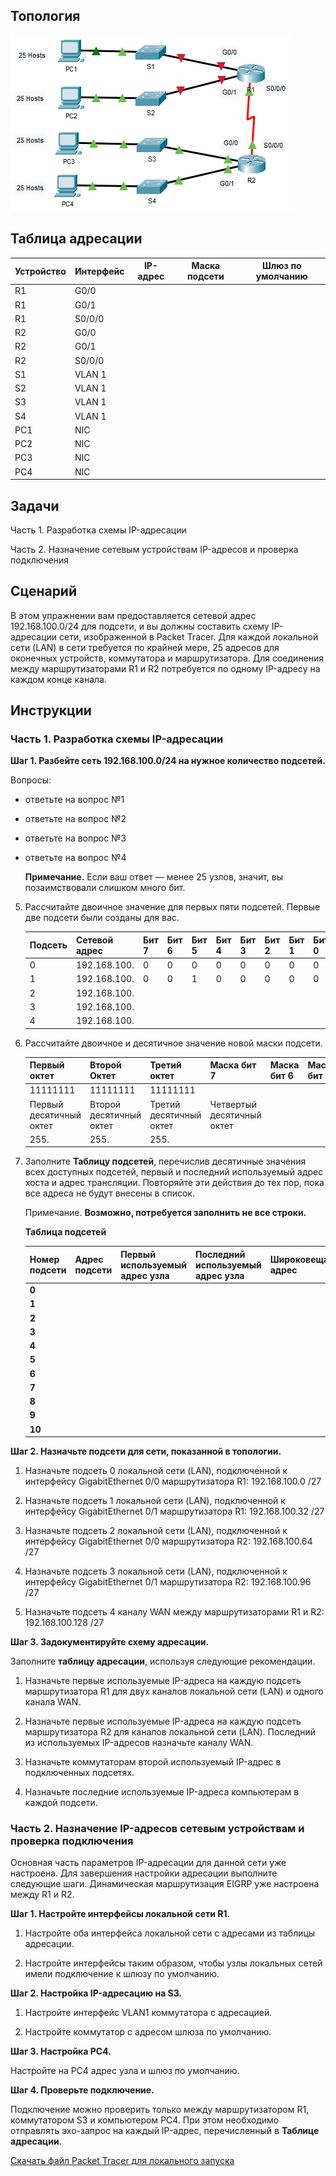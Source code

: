 ## Топология

![](./assets/topology.png)

## Таблица адресации

| Устройство | Интерфейс | IP-адрес | Маска подсети | Шлюз по умолчанию |
|------------|-----------|----------|---------------|-------------------|
| R1         | G0/0      |          |               |                   |
| R1         | G0/1      |          |               |                   |
| R1         | S0/0/0    |          |               |                   |
| R2         | G0/0      |          |               |                   |
| R2         | G0/1      |          |               |                   |
| R2         | S0/0/0    |          |               |                   |
| S1         | VLAN 1    |          |               |                   |
| S2         | VLAN 1    |          |               |                   |
| S3         | VLAN 1    |          |               |                   |
| S4         | VLAN 1    |          |               |                   |
| PC1        | NIC       |          |               |                   |
| PC2        | NIC       |          |               |                   |
| PC3        | NIC       |          |               |                   |
| PC4        | NIC       |          |               |                   |

## Задачи

Часть 1. Разработка схемы IP-адресации

Часть 2. Назначение сетевым устройствам IP-адресов и проверка подключения

## Сценарий

В этом упражнении вам предоставляется сетевой адрес 192.168.100.0/24 для подсети, и вы должны составить схему IP-адресации сети, изображенной в Packet Tracer. Для каждой локальной сети (LAN) в сети требуется по крайней мере, 25 адресов для оконечных устройств, коммутатора и маршрутизатора. Для соединения между маршрутизаторами R1 и R2 потребуется по одному IP-адресу на каждом конце канала.

## Инструкции

### Часть 1. Разработка схемы IP-адресации

**Шаг 1. Разбейте сеть 192.168.100.0/24 на нужное количество подсетей.**

Вопросы:

- ответьте на вопрос №1

- ответьте на вопрос №2

- ответьте на вопрос №3

- ответьте на вопрос №4

    **Примечание.** Если ваш ответ — менее 25 узлов, значит, вы позаимствовали слишком много бит.

5.  Рассчитайте двоичное значение для первых пяти подсетей. Первые две подсети были созданы для вас.

    | Подсеть | Сетевой адрес | Бит 7 | Бит 6 | Бит 5 | Бит 4 | Бит 3 | Бит 2 | Бит 1 | Бит 0 |
    |---------|---------------|-------|-------|-------|-------|-------|-------|-------|-------|
    | 0       | 192.168.100.  | 0     | 0     | 0     | 0     | 0     | 0     | 0     | 0     |
    | 1       | 192.168.100.  | 0     | 0     | 1     | 0     | 0     | 0     | 0     | 0     |
    | 2       | 192.168.100.  |       |       |       |       |       |       |       |       |
    | 3       | 192.168.100.  |       |       |       |       |       |       |       |       |
    | 4       | 192.168.100.  |       |       |       |       |       |       |       |       |

6.  Рассчитайте двоичное и десятичное значение новой маски подсети.

    | Первый октет            | Второй Октет            | Третий октет            | Маска бит 7                | Маска бит 6 | Маска бит 5 | Маска бит 4 | Маска бит 3 | Маска бит 2 | Маска бит 1 | Маска бит 0 |
    |-------------------------|-------------------------|-------------------------|----------------------------|-------------|-------------|-------------|-------------|-------------|-------------|-------------|
    | 11111111                | 11111111                | 11111111                |                            |             |             |             |             |             |             |             |
    | Первый десятичный октет | Второй десятичный октет | Третий десятичный октет | Четвертый десятичный октет |             |             |             |             |             |             |             |
    | 255\.                   | 255\.                   | 255\.                   |                            |             |             |             |             |             |             |             |

7.  Заполните **Таблицу подсетей**, перечислив десятичные значения всех доступных подсетей, первый и последний используемый адрес хоста и адрес трансляции. Повторяйте эти действия до тех пор, пока все адреса не будут внесены в список.

    Примечание. **Возможно, потребуется заполнить не все строки.**

    **Таблица подсетей**

    | Номер подсети | Адрес подсети | Первый используемый адрес узла | Последний используемый адрес узла | Широковещательный адрес |
    |---------------|---------------|--------------------------------|-----------------------------------|-------------------------|
    | **0**         |               |                                |                                   |                         |
    | **1**         |               |                                |                                   |                         |
    | **2**         |               |                                |                                   |                         |
    | **3**         |               |                                |                                   |                         |
    | **4**         |               |                                |                                   |                         |
    | **5**         |               |                                |                                   |                         |
    | **6**         |               |                                |                                   |                         |
    | **7**         |               |                                |                                   |                         |
    | **8**         |               |                                |                                   |                         |
    | **9**         |               |                                |                                   |                         |
    | **10**        |               |                                |                                   |                         |

**Шаг 2. Назначьте подсети для сети, показанной в топологии.**

1.  Назначьте подсеть 0 локальной сети (LAN), подключенной к интерфейсу GigabitEthernet 0/0 маршрутизатора R1: 192.168.100.0 /27

2.  Назначьте подсеть 1 локальной сети (LAN), подключенной к интерфейсу GigabitEthernet 0/1 маршрутизатора R1: 192.168.100.32 /27

3.  Назначьте подсеть 2 локальной сети (LAN), подключенной к интерфейсу GigabitEthernet 0/0 маршрутизатора R2: 192.168.100.64 /27

4.  Назначьте подсеть 3 локальной сети (LAN), подключенной к интерфейсу GigabitEthernet 0/1 маршрутизатора R2: 192.168.100.96 /27

5.  Назначьте подсеть 4 каналу WAN между маршрутизаторами R1 и R2: 192.168.100.128 /27

**Шаг 3. Задокументируйте схему адресации.**

Заполните **таблицу адресации**, используя следующие рекомендации.

1.  Назначьте первые используемые IP-адреса на каждую подсеть маршрутизатора R1 для двух каналов локальной сети (LAN) и одного канала WAN.

2.  Назначьте первые используемые IP-адреса на каждую подсеть маршрутизатора R2 для каналов локальной сети (LAN). Последний из используемых IP-адресов назначьте каналу WAN.

3.  Назначьте коммутаторам второй используемый IP-адрес в подключенных подсетях.

4.  Назначьте последние используемые IP-адреса компьютерам в каждой подсети.

### Часть 2. Назначение IP-адресов сетевым устройствам и проверка подключения

Основная часть параметров IP-адресации для данной сети уже настроена. Для завершения настройки адресации выполните следующие шаги. Динамическая маршрутизация EIGRP уже настроена между R1 и R2.

**Шаг 1. Настройте интерфейсы локальной сети R1.**

1.  Настройте оба интерфейса локальной сети с адресами из таблицы адресации.

2.  Настройте интерфейсы таким образом, чтобы узлы локальных сетей имели подключение к шлюзу по умолчанию.

**Шаг 2. Настройка IP-адресацию на S3.**

1.  Настройте интерфейс VLAN1 коммутатора с адресацией.

2.  Настройте коммутатор с адресом шлюза по умолчанию.

**Шаг 3. Настройка PC4.**

Настройте на PC4 адрес узла и шлюз по умолчанию.

**Шаг 4. Проверьте подключение.**

Подключение можно проверить только между маршрутизатором R1, коммутатором S3 и компьютером PC4. При этом необходимо отправлять эхо-запрос на каждый IP-адрес, перечисленный в **Таблице адресации**.

[Скачать файл Packet Tracer для локального запуска](./assets/11.7.5-lab.pka)
